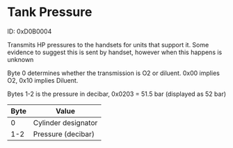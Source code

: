 # Tank Pressure
ID: 0xD0B0004

Transmits HP pressures to the handsets for units that support it. Some evidence to suggest this is sent by handset, however when this happens is unknown

Byte 0 determines whether the transmission is O2 or diluent. 0x00 implies O2, 0x10 implies Diluent.

Bytes 1-2 is the pressure in decibar, 0x0203 = 51.5 bar (displayed as 52 bar)

| Byte          | Value               |
| ------------- | -------------       |
| 0             | Cylinder designator |
| 1-2           | Pressure (decibar)  |